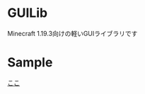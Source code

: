 # GUILib
Minecraft 1.19.3向けの軽いGUIライブラリです

# Sample
[ここ](https://github.com/Bun133/GUILib/tree/master/sample)